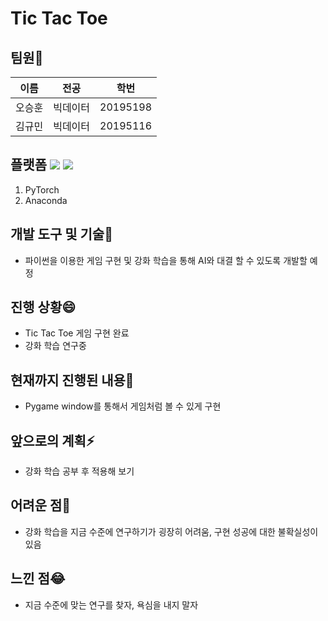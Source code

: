 # Tic Tac Toe


## 팀원👯
|이름|전공|학번|
|------|---|---|
|오승훈|빅데이터|20195198|
|김규민|빅데이터|20195116|


## 플랫폼 <img src="https://img.shields.io/badge/PyTorch-EE4C2C?style=flat-square&logo=PyTorch&logoColor=white"/></a> <img src="https://img.shields.io/badge/Anaconda-44A833?style=flat-square&logo=Anaconda&logoColor=white"/></a>
1. PyTorch
2. Anaconda


## 개발 도구 및 기술🔭
+ 파이썬을 이용한 게임 구현 및 강화 학습을 통해 AI와 대결 할 수 있도록 개발할 예정


## 진행 상황😄
+ Tic Tac Toe 게임 구현 완료
+ 강화 학습 연구중

## 현재까지 진행된 내용💬
+ Pygame window를 통해서 게임처럼 볼 수 있게 구현

## 앞으로의 계획⚡
+ 강화 학습 공부 후 적용해 보기

## 어려운 점🤔
+ 강화 학습을 지금 수준에 연구하기가 굉장히 어려움, 구현 성공에 대한 불확실성이 있음

## 느낀 점😂
+ 지금 수준에 맞는 연구를 찾자, 욕심을 내지 말자
